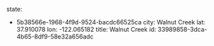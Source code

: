 state:
  - 5b38566e-1968-4f9d-9524-bacdc66525ca
city: Walnut Creek
lat: 37.910078
lon:  -122.065182
title: Walnut Creek
id: 33989858-3dca-4b65-8df9-58e32a656adc
